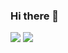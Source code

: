 ### Hi there 👋

![](https://github-readme-stats.vercel.app/api?username=y-shinza&count_private=true&show_icons=true&theme=dracula)
![](https://github-readme-stats.vercel.app/api/top-langs/?username=y-shinza&layout=compact&theme=dracula)

<!--
**y-shinza/y-shinza** is a ✨ _special_ ✨ repository because its `README.md` (this file) appears on your GitHub profile.

Here are some ideas to get you started:

- 🔭 I’m currently working on ...
- 🌱 I’m currently learning ...
- 👯 I’m looking to collaborate on ...
- 🤔 I’m looking for help with ...
- 💬 Ask me about ...
- 📫 How to reach me: ...
- 😄 Pronouns: ...
- ⚡ Fun fact: ...
-->
